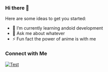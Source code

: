 ### Hi there 👋


Here are some ideas to get you started:

- 🌱 I’m currently learning andoid development
- 💬 Ask me about whatever
- ⚡ Fun fact the power of anime is with me


### Connect with Me

[![Test](https://img.icons8.com/fluency/48/null/instagram-new.png)](https://www.instagram.com/muftahh_/)

